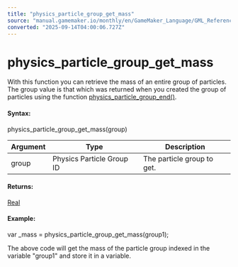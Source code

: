 ```yaml
---
title: "physics_particle_group_get_mass"
source: "manual.gamemaker.io/monthly/en/GameMaker_Language/GML_Reference/Physics/Soft_Body_Particles/physics_particle_group_get_mass.htm"
converted: "2025-09-14T04:00:06.727Z"
---
```


# physics\_particle\_group\_get\_mass

With this function you can retrieve the mass of an entire group of particles. The group value is that which was returned when you created the group of particles using the function [physics\_particle\_group\_end()](physics_particle_group_end.md).

#### Syntax:

physics\_particle\_group\_get\_mass(group)

| Argument | Type | Description |
| --- | --- | --- |
| group | Physics Particle Group ID | The particle group to get. |

#### Returns:

[Real](../../../GML_Overview/Data_Types.md)

#### Example:

var \_mass = physics\_particle\_group\_get\_mass(group1);

The above code will get the mass of the particle group indexed in the variable "group1" and store it in a variable.